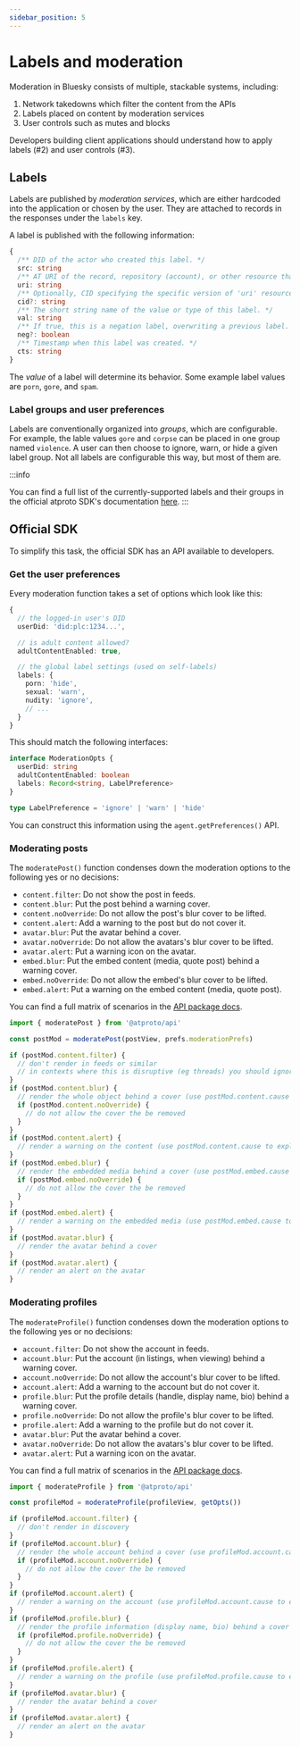 ```yaml
---
sidebar_position: 5
---
```


# Labels and moderation

Moderation in Bluesky consists of multiple, stackable systems, including:

1. Network takedowns which filter the content from the APIs
2. Labels placed on content by moderation services
3. User controls such as mutes and blocks

Developers building client applications should understand how to apply labels (#2) and user controls (#3).

## Labels

Labels are published by *moderation services*, which are either hardcoded into the application or chosen by the user. They are attached to records in the responses under the `labels` key.

A label is published with the following information:

```ts
{
  /** DID of the actor who created this label. */
  src: string
  /** AT URI of the record, repository (account), or other resource that this label applies to. */
  uri: string
  /** Optionally, CID specifying the specific version of 'uri' resource this label applies to. */
  cid?: string
  /** The short string name of the value or type of this label. */
  val: string
  /** If true, this is a negation label, overwriting a previous label. */
  neg?: boolean
  /** Timestamp when this label was created. */
  cts: string
}
```

The *value* of a label will determine its behavior. Some example label values are `porn`, `gore`, and `spam`.

### Label groups and user preferences

Labels are conventionally organized into *groups*, which are configurable. For example, the lable values `gore` and `corpse` can be placed in one group named `violence`. A user can then choose to ignore, warn, or hide a given label group. Not all labels are configurable this way, but most of them are.

:::info

You can find a full list of the currently-supported labels and their groups in the official atproto SDK's documentation [here](https://github.com/bluesky-social/atproto/blob/main/packages/api/docs/labels.md).
:::

## Official SDK

To simplify this task, the official SDK has an API available to developers.

### Get the user preferences

Every moderation function takes a set of options which look like this:

```typescript
{
  // the logged-in user's DID
  userDid: 'did:plc:1234...',

  // is adult content allowed?
  adultContentEnabled: true,

  // the global label settings (used on self-labels)
  labels: {
    porn: 'hide',
    sexual: 'warn',
    nudity: 'ignore',
    // ...
  }
}
```

This should match the following interfaces:

```typescript
interface ModerationOpts {
  userDid: string
  adultContentEnabled: boolean
  labels: Record<string, LabelPreference>
}

type LabelPreference = 'ignore' | 'warn' | 'hide'
```

You can construct this information using the `agent.getPreferences()` API.

### Moderating posts

The `moderatePost()` function condenses down the moderation options to the following yes or no decisions:

- `content.filter`: Do not show the post in feeds.
- `content.blur`: Put the post behind a warning cover.
- `content.noOverride`: Do not allow the post's blur cover to be lifted.
- `content.alert`: Add a warning to the post but do not cover it.
- `avatar.blur`: Put the avatar behind a cover.
- `avatar.noOverride`: Do not allow the avatars's blur cover to be lifted.
- `avatar.alert`: Put a warning icon on the avatar.
- `embed.blur`: Put the embed content (media, quote post) behind a warning cover.
- `embed.noOverride`: Do not allow the embed's blur cover to be lifted.
- `embed.alert`: Put a warning on the embed content (media, quote post).

You can find a full matrix of scenarios in the [API package docs](https://github.com/bluesky-social/atproto/blob/main/packages/api/docs/moderation-behaviors/posts.md).

```typescript
import { moderatePost } from '@atproto/api'

const postMod = moderatePost(postView, prefs.moderationPrefs)

if (postMod.content.filter) {
  // don't render in feeds or similar
  // in contexts where this is disruptive (eg threads) you should ignore this and instead check blur
}
if (postMod.content.blur) {
  // render the whole object behind a cover (use postMod.content.cause to explain)
  if (postMod.content.noOverride) {
    // do not allow the cover the be removed
  }
}
if (postMod.content.alert) {
  // render a warning on the content (use postMod.content.cause to explain)
}
if (postMod.embed.blur) {
  // render the embedded media behind a cover (use postMod.embed.cause to explain)
  if (postMod.embed.noOverride) {
    // do not allow the cover the be removed
  }
}
if (postMod.embed.alert) {
  // render a warning on the embedded media (use postMod.embed.cause to explain)
}
if (postMod.avatar.blur) {
  // render the avatar behind a cover
}
if (postMod.avatar.alert) {
  // render an alert on the avatar
}
```

### Moderating profiles

The `moderateProfile()` function condenses down the moderation options to the following yes or no decisions:

- `account.filter`: Do not show the account in feeds.
- `account.blur`: Put the account (in listings, when viewing) behind a warning cover.
- `account.noOverride`: Do not allow the account's blur cover to be lifted.
- `account.alert`: Add a warning to the account but do not cover it.
- `profile.blur`: Put the profile details (handle, display name, bio) behind a warning cover.
- `profile.noOverride`: Do not allow the profile's blur cover to be lifted.
- `profile.alert`: Add a warning to the profile but do not cover it.
- `avatar.blur`: Put the avatar behind a cover.
- `avatar.noOverride`: Do not allow the avatars's blur cover to be lifted.
- `avatar.alert`: Put a warning icon on the avatar.

You can find a full matrix of scenarios in the [API package docs](https://github.com/bluesky-social/atproto/blob/main/packages/api/docs/moderation-behaviors/profiles.md).

```typescript
import { moderateProfile } from '@atproto/api'

const profileMod = moderateProfile(profileView, getOpts())

if (profileMod.account.filter) {
  // don't render in discovery
}
if (profileMod.account.blur) {
  // render the whole account behind a cover (use profileMod.account.cause to explain)
  if (profileMod.account.noOverride) {
    // do not allow the cover the be removed
  }
}
if (profileMod.account.alert) {
  // render a warning on the account (use profileMod.account.cause to explain)
}
if (profileMod.profile.blur) {
  // render the profile information (display name, bio) behind a cover
  if (profileMod.profile.noOverride) {
    // do not allow the cover the be removed
  }
}
if (profileMod.profile.alert) {
  // render a warning on the profile (use profileMod.profile.cause to explain)
}
if (profileMod.avatar.blur) {
  // render the avatar behind a cover
}
if (profileMod.avatar.alert) {
  // render an alert on the avatar
}
```